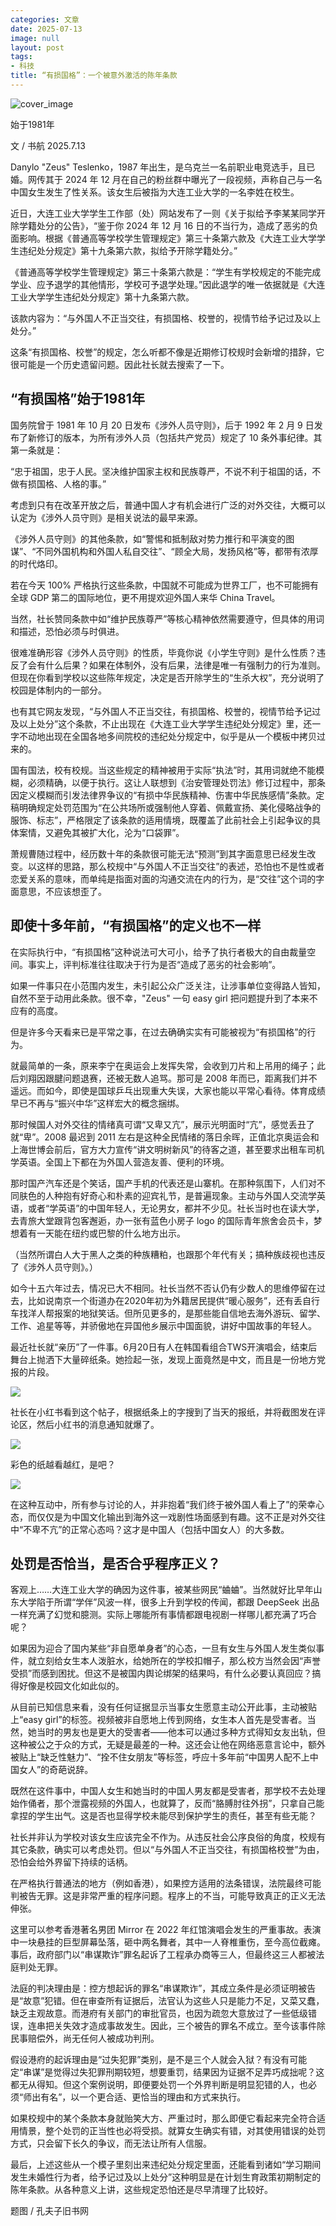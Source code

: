 ```yaml
---
categories: 文章
date: 2025-07-13
image: null
layout: post
tags:
- 科技
title: “有损国格”：一个被意外激活的陈年条款
---
```


![cover_image](01.jpg)

始于1981年  

文 / 书航 2025.7.13  

Danylo "Zeus" Teslenko，1987 年出生，是乌克兰一名前职业电竞选手，且已婚。网传其于 2024 年 12 月在自己的粉丝群中曝光了一段视频，声称自己与一名中国女生发生了性关系。该女生后被指为大连工业大学的一名李姓在校生。  

近日，大连工业大学学生工作部（处）网站发布了一则《关于拟给予李某某同学开除学籍处分的公告》，“鉴于你 2024 年 12 月 16 日的不当行为，造成了恶劣的负面影响。根据《普通高等学校学生管理规定》第三十条第六款及《大连工业大学学生违纪处分规定》第十九条第六款，拟给予开除学籍处分。”  

《普通高等学校学生管理规定》第三十条第六款是：“学生有学校规定的不能完成学业、应予退学的其他情形，学校可予退学处理。”因此退学的唯一依据就是《大连工业大学学生违纪处分规定》第十九条第六款。  

该款内容为：“与外国人不正当交往，有损国格、校誉的，视情节给予记过及以上处分。”  

这条“有损国格、校誉”的规定，怎么听都不像是近期修订校规时会新增的措辞，它很可能是一个历史遗留问题。因此社长就去搜索了一下。  

## “有损国格”始于1981年

国务院曾于 1981 年 10 月 20 日发布《涉外人员守则》，后于 1992 年 2 月 9 日发布了新修订的版本，为所有涉外人员（包括共产党员）规定了 10 条外事纪律。其第一条就是：  

“忠于祖国，忠于人民。坚决维护国家主权和民族尊严，不说不利于祖国的话，不做有损国格、人格的事。”  

考虑到只有在改革开放之后，普通中国人才有机会进行广泛的对外交往，大概可以认定为《涉外人员守则》是相关说法的最早来源。  

《涉外人员守则》的其他条款，如“警惕和抵制敌对势力推行和平演变的图谋”、“不同外国机构和外国人私自交往”、“顾全大局，发扬风格”等，都带有浓厚的时代烙印。  

若在今天 100% 严格执行这些条款，中国就不可能成为世界工厂，也不可能拥有全球 GDP 第二的国际地位，更不用提欢迎外国人来华 China Travel。  

当然，社长赞同条款中如“维护民族尊严”等核心精神依然需要遵守，但具体的用词和描述，恐怕必须与时俱进。  

很难准确形容《涉外人员守则》的性质，毕竟你说《小学生守则》是什么性质？违反了会有什么后果？如果在体制外，没有后果，法律是唯一有强制力的行为准则。但现在你看到学校以这些陈年规定，决定是否开除学生的“生杀大权”，充分说明了校园是体制内的一部分。  

也有其它网友发现，“与外国人不正当交往，有损国格、校誉的，视情节给予记过及以上处分”这个条款，不止出现在《大连工业大学学生违纪处分规定》里，还一字不动地出现在全国各地多间院校的违纪处分规定中，似乎是从一个模板中拷贝过来的。  

国有国法，校有校规。当这些规定的精神被用于实际“执法”时，其用词就绝不能模糊，必须精确，以便于执行。这让人联想到《治安管理处罚法》修订过程中，那条因定义模糊而引发法律界争议的“有损中华民族精神、伤害中华民族感情”条款。定稿明确规定处罚范围为“在公共场所或强制他人穿着、佩戴宣扬、美化侵略战争的服饰、标志”，严格限定了该条款的适用情境，既覆盖了此前社会上引起争议的具体案情，又避免其被扩大化，沦为“口袋罪”。  

萧规曹随过程中，经历数十年的条款很可能无法“预测”到其字面意思已经发生改变。以这样的思路，那么校规中“与外国人不正当交往”的表述，恐怕也不是性或者恋爱关系的意味，而单纯是指面对面的沟通交流在内的行为，是“交往”这个词的字面意思，不应该想歪了。  

## 即使十多年前，“有损国格”的定义也不一样

在实际执行中，“有损国格”这种说法可大可小，给予了执行者极大的自由裁量空间。事实上，评判标准往往取决于行为是否“造成了恶劣的社会影响”。  

如果一件事只在小范围内发生，未引起公众广泛关注，让涉事单位变得路人皆知，自然不至于动用此条款。很不幸，"Zeus" 一句 easy girl 把问题提升到了本来不应有的高度。  

但是许多今天看来已是平常之事，在过去确确实实有可能被视为“有损国格”的行为。  

就最简单的一条，原来李宁在奥运会上发挥失常，会收到刀片和上吊用的绳子；此后刘翔因跟腱问题退赛，还被无数人追骂。那可是 2008 年而已，距离我们并不遥远。而如今，即使是国球乒乓出现重大失误，大家也能以平常心看待。体育成绩早已不再与“振兴中华”这样宏大的概念捆绑。  

那时候国人对外交往的情绪真可谓“又卑又亢”，展示光明面时“亢”，感觉丢丑了就“卑”。2008 最迟到 2011 左右是这种全民情绪的落日余晖，正值北京奥运会和上海世博会前后，官方大力宣传“讲文明树新风”的待客之道，甚至要求出租车司机学英语。全国上下都在为外国人营造友善、便利的环境。  

那时国产汽车还是个笑话，国产手机的代表还是山寨机。在那种氛围下，人们对不同肤色的人种抱有好奇心和朴素的迎宾礼节，是普遍现象。主动与外国人交流学英语，或者“学英语”的中国年轻人，无论男女，都并不少见。社长当时也在读大学，去青旅大堂跟背包客邂逅，办一张有蓝色小房子 logo 的国际青年旅舍会员卡，梦想着有一天能在纽约或巴黎的什么地方出示。  

（当然所谓白人大于黑人之类的种族糟粕，也跟那个年代有关；搞种族歧视也违反了《涉外人员守则》。）  

如今十五六年过去，情况已大不相同。社长当然不否认仍有少数人的思维停留在过去，比如说南京一个街道办在2020年初为外籍居民提供“暖心服务”，还有丢自行车找洋人帮报案的地狱笑话。但所见更多的，是那些能自信地去海外游玩、留学、工作、追星等等，并骄傲地在异国他乡展示中国面貌，讲好中国故事的年轻人。  

最近社长就“亲历”了一件事。6月20日有人在韩国看组合TWS开演唱会，结束后舞台上抛洒下大量碎纸条。她捡起一张，发现上面竟然是中文，而且是一份地方党报的片段。  

![](02.png)

社长在小红书看到这个帖子，根据纸条上的字搜到了当天的报纸，并将截图发在评论区，然后小红书的消息通知就爆了。  

![](03.png)

彩色的纸越看越红，是吧？  

![](04.png)

在这种互动中，所有参与讨论的人，并非抱着“我们终于被外国人看上了”的荣幸心态，而仅仅是为中国文化输出到海外这一戏剧性场面感到有趣。这不正是对外交往中“不卑不亢”的正常心态吗？这才是中国人（包括中国女人）的大多数。  

## 处罚是否恰当，是否合乎程序正义？

客观上……大连工业大学的确因为这件事，被某些网民“蛐蛐”。当然就好比早年山东大学陷于所谓“学伴”风波一样，很多上升到学校的传闻，都跟 DeepSeek 出品一样充满了幻觉和臆测。实际上哪能所有事情都跟电视剧一样哪儿都充满了巧合呢？  

如果因为迎合了国内某些“非自愿单身者”的心态，一旦有女生与外国人发生类似事件，就立刻给女生本人泼脏水，给她所在的学校扣帽子，那么校方当然会因“声誉受损”而感到困扰。但这不是被国内舆论绑架的结果吗，有什么必要认真回应？搞得好像是校园文化如此似的。  

从目前已知信息来看，没有任何证据显示当事女生愿意主动公开此事，主动被贴上“easy girl”的标签。视频被非自愿地上传到网络，女生本人首先是受害者。当然，她当时的男友也是更大的受害者——他本可以通过多种方式得知女友出轨，但这种被公之于众的方式，无疑是最差的一种。这还会让他在网络恶意言论中，额外被贴上“缺乏性魅力”、“拴不住女朋友”等标签，呼应十多年前“中国男人配不上中国女人”的奇葩说辞。  

既然在这件事中，中国人女生和她当时的中国人男友都是受害者，那学校不去处理始作俑者，那个泄露视频的外国人，也就算了，反而“胳膊肘往外拐”，只拿自己能拿捏的学生出气。这是否也显得学校未能尽到保护学生的责任，甚至有些无能？  

社长并非认为学校对该女生应该完全不作为。从违反社会公序良俗的角度，校规有其它条款，确实可以考虑处罚。但以“与外国人不正当交往，有损国格校誉”为由，恐怕会给外界留下持续的话柄。  

在严格执行普通法的地方（例如香港），如果控方适用的法条错误，法院最终可能判被告无罪。这是非常严重的程序问题。程序上的不当，可能导致真正的正义无法伸张。  

这里可以参考香港著名男团 Mirror 在 2022 年红馆演唱会发生的严重事故。表演中一块悬挂的巨型屏幕坠落，砸中两名舞者，其中一人脊椎重伤，至今高位截瘫。事后，政府部门以“串谋欺诈”罪名起诉了工程承办商等三人，但最终这三人都被法庭判处无罪。  

法庭的判决理由是：控方想起诉的罪名“串谋欺诈”，其成立条件是必须证明被告是“故意”犯错。但在审查所有证据后，法官认为这些人只是能力不足，又菜又蠢，缺乏主观故意。而港府有关部门的审批官员，也因为疏忽大意放过了一些低级错误，连串把关失效才造成事故发生。因此，三个被告的罪名不成立。至今该事件除民事赔偿外，尚无任何人被成功判刑。  

假设港府的起诉理由是“过失犯罪”类别，是不是三个人就会入狱？有没有可能定“串谋”是觉得过失犯罪刑期较短，想要重罚，结果因为证据不足弄巧成拙呢？这都无从得知。但这个案例说明，即便要处罚一个外界判断是明显犯错的人，也必须“师出有名”，以一个更合适、更恰当的理由和方式来执行。  

如果校规中的某个条款本身就贻笑大方、严重过时，那么即便它看起来完全符合适用情景，整个处罚的正当性也必将受损。就算女生确实有错，对其使用错误的处罚方式，只会留下长久的争议，而无法让所有人信服。  

最后，上述这些从一个模子里刻出来违纪处分规定里面，还能看到诸如“学习期间发生未婚性行为者，给予记过及以上处分”这种明显是在计划生育政策初期制定的陈年条款。从各种意义上讲，这些规定恐怕还是尽早清理了比较好。  

题图 / 孔夫子旧书网